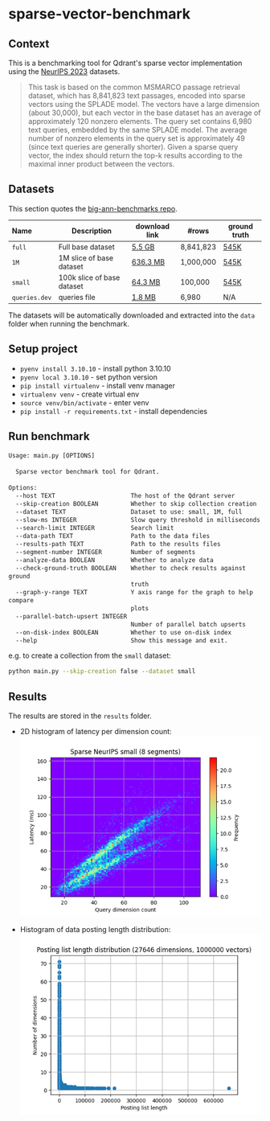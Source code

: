 # sparse-vector-benchmark

## Context

This is a benchmarking tool for Qdrant's sparse vector implementation using the [NeurIPS 2023](https://big-ann-benchmarks.com/neurips23.html) datasets.

> This task is based on the common MSMARCO passage retrieval dataset, which has 8,841,823 text passages, encoded into sparse vectors using the SPLADE model. The vectors have a large dimension (about 30,000), but each vector in the base dataset has an average of approximately 120 nonzero elements. The query set contains 6,980 text queries, embedded by the same SPLADE model. The average number of nonzero elements in the query set is approximately 49 (since text queries are generally shorter). Given a sparse query vector, the index should return the top-k results according to the maximal inner product between the vectors.


## Datasets

This section quotes the [big-ann-benchmarks repo](https://github.com/harsha-simhadri/big-ann-benchmarks/blob/main/dataset_preparation/sparse_dataset.md).

| Name          | Description                | download link                                                                                | #rows     | ground truth                                                                              | 
|:--------------|----------------------------|----------------------------------------------------------------------------------------------|-----------|-------------------------------------------------------------------------------------------|
| `full`        | Full base dataset          | [5.5 GB](https://storage.googleapis.com/ann-challenge-sparse-vectors/csr/base_full.csr.gz)   | 8,841,823 | [545K](https://storage.googleapis.com/ann-challenge-sparse-vectors/csr/base_full.dev.gt)  |
| `1M`          | 1M slice of base dataset   | [636.3 MB](https://storage.googleapis.com/ann-challenge-sparse-vectors/csr/base_1M.csr.gz)   | 1,000,000 | [545K](https://storage.googleapis.com/ann-challenge-sparse-vectors/csr/base_1M.dev.gt)    |
| `small`       | 100k slice of base dataset | [64.3 MB](https://storage.googleapis.com/ann-challenge-sparse-vectors/csr/base_small.csr.gz) | 100,000   | [545K](https://storage.googleapis.com/ann-challenge-sparse-vectors/csr/base_small.dev.gt) |
| `queries.dev` | queries file               | [1.8 MB](https://storage.googleapis.com/ann-challenge-sparse-vectors/csr/queries.dev.csr.gz) | 6,980     | N/A                                                                                       |


The datasets will be automatically downloaded and extracted into the `data` folder when running the benchmark.

## Setup project

* `pyenv install 3.10.10` - install python 3.10.10
* `pyenv local 3.10.10` - set python version
* `pip install virtualenv` - install venv manager
* `virtualenv venv` - create virtual env
* `source venv/bin/activate` - enter venv
* `pip install -r requirements.txt` - install dependencies

## Run benchmark

```
Usage: main.py [OPTIONS]

  Sparse vector benchmark tool for Qdrant.

Options:
  --host TEXT                     The host of the Qdrant server
  --skip-creation BOOLEAN         Whether to skip collection creation
  --dataset TEXT                  Dataset to use: small, 1M, full
  --slow-ms INTEGER               Slow query threshold in milliseconds
  --search-limit INTEGER          Search limit
  --data-path TEXT                Path to the data files
  --results-path TEXT             Path to the results files
  --segment-number INTEGER        Number of segments
  --analyze-data BOOLEAN          Whether to analyze data
  --check-ground-truth BOOLEAN    Whether to check results against ground
                                  truth
  --graph-y-range TEXT            Y axis range for the graph to help compare
                                  plots
  --parallel-batch-upsert INTEGER
                                  Number of parallel batch upserts
  --on-disk-index BOOLEAN         Whether to use on-disk index
  --help                          Show this message and exit.
```

e.g. to create a collection from the `small` dataset:

```bash
python main.py --skip-creation false --dataset small
```
    
## Results

The results are stored in the `results` folder.

- 2D histogram of latency per dimension count: ![results](./neurIPS_bench_example.png)

- Histogram of data posting length distribution: ![results](./neurIPS_posting_len_example.png)